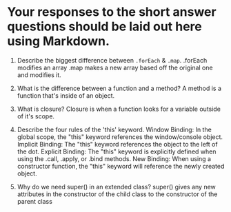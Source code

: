 # Your responses to the short answer questions should be laid out here using Markdown.
1. Describe the biggest difference between `.forEach` & `.map`.
.forEach modifies an array .map makes a new array based off the original one and modifies it.

2. What is the difference between a function and a method?
A method is a function that's inside of an object.

3. What is closure?
Closure is when a function looks for a variable outside of it's scope.

4. Describe the four rules of the 'this' keyword.
 Window Binding: In the global scope, the "this" keyword references the window/console object.
 Implicit Binding: The "this" keyword references the object to the left of the dot.
 Explicit Binding: The "this" keyword is explicitly defined when using the .call, .apply, or .bind methods.
 New Binding: When using a constructor function, the "this" keyword will reference the newly created object.

5. Why do we need super() in an extended class?
super() gives any new attributes in the constructor of the child class to the constructor of the parent class
